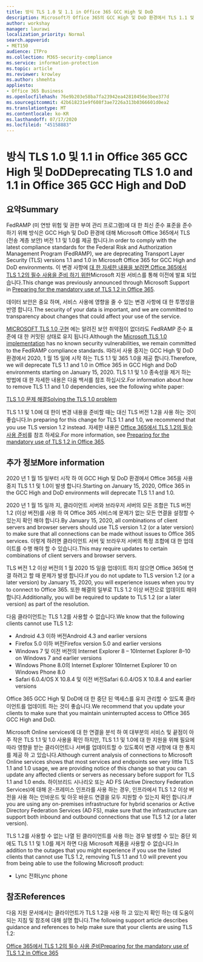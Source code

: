 ```yaml
---
title: 방식 TLS 1.0 및 1.1 in Office 365 GCC High 및 DoD
description: Microsoft가 Office 365의 GCC High 및 DoD 환경에서 TLS 1.1 및 1.0에 대 한 지원을 중단 하 고 TLS 1.2 사용을 준비 하는 방법에 대해 설명 합니다.
author: workshay
manager: laurawi
localization_priority: Normal
search.appverid:
- MET150
audience: ITPro
ms.collection: M365-security-compliance
ms.service: information-protection
ms.topic: article
ms.reviewer: krowley
ms.author: shmehta
appliesto:
- Office 365 Business
ms.openlocfilehash: 76e9b203e58ba7fa23942ea42810456e3bee377d
ms.sourcegitcommit: 42b618231e9f608f3ae7226a313b0366601d0ea2
ms.translationtype: MT
ms.contentlocale: ko-KR
ms.lasthandoff: 07/17/2020
ms.locfileid: "45158883"
---
```

# <a name="deprecating-tls-10-and-11-in-office-365-gcc-high-and-dod"></a><span data-ttu-id="cddff-103">방식 TLS 1.0 및 1.1 in Office 365 GCC High 및 DoD</span><span class="sxs-lookup"><span data-stu-id="cddff-103">Deprecating TLS 1.0 and 1.1 in Office 365 GCC High and DoD</span></span>

## <a name="summary"></a><span data-ttu-id="cddff-104">요약</span><span class="sxs-lookup"><span data-stu-id="cddff-104">Summary</span></span>

<span data-ttu-id="cddff-105">FedRAMP (미 연방 위험 및 권한 부여 관리 프로그램)에 대 한 최신 준수 표준을 준수 하기 위해 방식은 GCC High 및 DoD 환경에 대해 Microsoft Office 365에서 TLS (전송 계층 보안) 버전 1.1 및 1.0를 제공 합니다.</span><span class="sxs-lookup"><span data-stu-id="cddff-105">In order to comply with the latest compliance standards for the Federal Risk and Authorization Management Program (FedRAMP), we are deprecating Transport Layer Security (TLS) versions 1.1 and 1.0 in Microsoft Office 365 for GCC High and DoD environments.</span></span> <span data-ttu-id="cddff-106">이 변경 사항에 [대 한 자세한 내용을 보려면 Office 365에서 TLS 1.2의 필수 사용을 준비 하기 위한](https://support.microsoft.com/help/4057306/preparing-for-tls-1-2-in-office-365)Microsoft 지원 서비스를 통해 이전에 발표 되었습니다.</span><span class="sxs-lookup"><span data-stu-id="cddff-106">This change was previously announced through Microsoft Support in [Preparing for the mandatory use of TLS 1.2 in Office 365](https://support.microsoft.com/help/4057306/preparing-for-tls-1-2-in-office-365).</span></span>

<span data-ttu-id="cddff-107">데이터 보안은 중요 하며, 서비스 사용에 영향을 줄 수 있는 변경 사항에 대 한 투명성을 반영 합니다.</span><span class="sxs-lookup"><span data-stu-id="cddff-107">The security of your data is important, and we are committed to transparency about changes that could affect your use of the service.</span></span>

<span data-ttu-id="cddff-108">[MICROSOFT TLS 1.0 구현](https://support.microsoft.com/help/3117336) 에는 알려진 보안 취약점이 없더라도 FedRAMP 준수 표준에 대 한 커밋된 상태로 유지 됩니다.</span><span class="sxs-lookup"><span data-stu-id="cddff-108">Although the [Microsoft TLS 1.0 implementation](https://support.microsoft.com/help/3117336) has no known security vulnerabilities, we remain committed to the FedRAMP compliance standards.</span></span> <span data-ttu-id="cddff-109">따라서 사용 중지는 GCC High 및 DoD 환경에서 2020, 1 월 15 일에 시작 하는 TLS 1.1 및 365 1.0을 제공 합니다.</span><span class="sxs-lookup"><span data-stu-id="cddff-109">Therefore, we will deprecate TLS 1.1 and 1.0 in Office 365 in GCC High and DoD environments starting on January 15, 2020.</span></span> <span data-ttu-id="cddff-110">TLS 1.1 및 1.0 종속성을 제거 하는 방법에 대 한 자세한 내용은 다음 백서를 참조 하십시오.</span><span class="sxs-lookup"><span data-stu-id="cddff-110">For information about how to remove TLS 1.1 and 1.0 dependencies, see the following white paper:</span></span>

[<span data-ttu-id="cddff-111">TLS 1.0 문제 해결</span><span class="sxs-lookup"><span data-stu-id="cddff-111">Solving the TLS 1.0 problem</span></span>](https://www.microsoft.com/download/details.aspx?id=55266)

<span data-ttu-id="cddff-112">TLS 1.1 및 1.0에 대 한이 변경 내용을 준비할 때는 대신 TLS 버전 1.2을 사용 하는 것이 좋습니다.</span><span class="sxs-lookup"><span data-stu-id="cddff-112">In preparing for this change for TLS 1.1 and 1.0, we recommend that you use TLS version 1.2 instead.</span></span> <span data-ttu-id="cddff-113">자세한 내용은 [Office 365에서 TLS 1.2의 필수 사용 준비](https://support.microsoft.com/help/4057306/preparing-for-tls-1-2-in-office-365)를 참조 하세요.</span><span class="sxs-lookup"><span data-stu-id="cddff-113">For more information, see [Preparing for the mandatory use of TLS 1.2 in Office 365](https://support.microsoft.com/help/4057306/preparing-for-tls-1-2-in-office-365).</span></span>

## <a name="more-information"></a><span data-ttu-id="cddff-114">추가 정보</span><span class="sxs-lookup"><span data-stu-id="cddff-114">More information</span></span>

<span data-ttu-id="cddff-115">2020 년 1 월 15 일부터 시작 하 여 GCC High 및 DoD 환경에서 Office 365을 사용 중지 TLS 1.1 및 1.0이 발생 합니다.</span><span class="sxs-lookup"><span data-stu-id="cddff-115">Starting on January 15, 2020, Office 365 in the GCC High and DoD environments will deprecate TLS 1.1 and 1.0.</span></span>

<span data-ttu-id="cddff-116">2020 년 1 월 15 일까 지, 클라이언트 서버와 브라우저 서버의 모든 조합은 TLS 버전 1.2 (이상 버전)를 사용 하 여 Office 365 서비스에 문제가 없는 모든 연결을 설정할 수 있는지 확인 해야 합니다.</span><span class="sxs-lookup"><span data-stu-id="cddff-116">By January 15, 2020, all combinations of client servers and browser servers should use TLS version 1.2 (or a later version) to make sure that all connections can be made without issues to Office 365 services.</span></span> <span data-ttu-id="cddff-117">이렇게 하려면 클라이언트 서버 및 브라우저 서버의 특정 조합에 대 한 업데이트를 수행 해야 할 수 있습니다.</span><span class="sxs-lookup"><span data-stu-id="cddff-117">This may require updates to certain combinations of client servers and browser servers.</span></span>

<span data-ttu-id="cddff-118">TLS 버전 1.2 이상 버전의 1 월 2020 15 일을 업데이트 하지 않으면 Office 365에 연결 하려고 할 때 문제가 발생 합니다.</span><span class="sxs-lookup"><span data-stu-id="cddff-118">If you do not update to TLS version 1.2 (or a later version) by January 15, 2020, you will experience issues when you try to connect to Office 365.</span></span> <span data-ttu-id="cddff-119">또한 해결의 일부로 TLS 1.2 이상 버전으로 업데이트 해야 합니다.</span><span class="sxs-lookup"><span data-stu-id="cddff-119">Additionally, you will be required to update to TLS 1.2 (or a later version) as part of the resolution.</span></span>

<span data-ttu-id="cddff-120">다음 클라이언트는 TLS 1.2를 사용할 수 없습니다.</span><span class="sxs-lookup"><span data-stu-id="cddff-120">We know that the following clients cannot use TLS 1.2:</span></span>

- <span data-ttu-id="cddff-121">Android 4.3 이하 버전</span><span class="sxs-lookup"><span data-stu-id="cddff-121">Android 4.3 and earlier versions</span></span>
- <span data-ttu-id="cddff-122">Firefox 5.0 이하 버전</span><span class="sxs-lookup"><span data-stu-id="cddff-122">Firefox version 5.0 and earlier versions</span></span>
- <span data-ttu-id="cddff-123">Windows 7 및 이전 버전의 Internet Explorer 8 – 10</span><span class="sxs-lookup"><span data-stu-id="cddff-123">Internet Explorer 8–10 on Windows 7 and earlier versions</span></span>
- <span data-ttu-id="cddff-124">Windows Phone 8.0의 Internet Explorer 10</span><span class="sxs-lookup"><span data-stu-id="cddff-124">Internet Explorer 10 on Windows Phone 8.0</span></span>
- <span data-ttu-id="cddff-125">Safari 6.0.4/OS X 10.8.4 및 이전 버전</span><span class="sxs-lookup"><span data-stu-id="cddff-125">Safari 6.0.4/OS X 10.8.4 and earlier versions</span></span>

<span data-ttu-id="cddff-126">Office 365 GCC High 및 DoD에 대 한 중단 된 액세스를 유지 관리할 수 있도록 클라이언트를 업데이트 하는 것이 좋습니다.</span><span class="sxs-lookup"><span data-stu-id="cddff-126">We recommend that you update your clients to make sure that you maintain uninterrupted access to Office 365 GCC High and DoD.</span></span>

<span data-ttu-id="cddff-127">Microsoft Online services에 대 한 연결을 분석 하 여 대부분의 서비스 및 끝점이 아주 작은 TLS 1.1 및 1.0 사용을 확인 하지만, TLS 1.1 및 1.0에 대 한 지원을 위해 필요에 따라 영향을 받는 클라이언트나 서버를 업데이트할 수 있도록이 변경 사항에 대 한 통지를 제공 하 고 있습니다.</span><span class="sxs-lookup"><span data-stu-id="cddff-127">Although current analysis of connections to Microsoft Online services shows that most services and endpoints see very little TLS 1.1 and 1.0 usage, we are providing notice of this change so that you can update any affected clients or servers as necessary before support for TLS 1.1 and 1.0 ends.</span></span> <span data-ttu-id="cddff-128">하이브리드 시나리오 또는 AD FS (Active Directory Federation Services)에 대해 온-프레미스 인프라를 사용 하는 경우, 인프라에서 TLS 1.2 이상 버전을 사용 하는 인바운드 및 아웃 바운드 연결을 모두 지원할 수 있는지 확인 합니다.</span><span class="sxs-lookup"><span data-stu-id="cddff-128">If you are using any on-premises infrastructure for hybrid scenarios or Active Directory Federation Services (AD FS), make sure that the infrastructure can support both inbound and outbound connections that use TLS 1.2 (or a later version).</span></span>

<span data-ttu-id="cddff-129">TLS 1.2를 사용할 수 없는 나열 된 클라이언트를 사용 하는 경우 발생할 수 있는 중단 외에도 TLS 1.1 및 1.0를 제거 하면 다음 Microsoft 제품을 사용할 수 없습니다.</span><span class="sxs-lookup"><span data-stu-id="cddff-129">In addition to the outages that you might experience if you use the listed clients that cannot use TLS 1.2, removing TLS 1.1 and 1.0 will prevent you from being able to use the following Microsoft product:</span></span>

- <span data-ttu-id="cddff-130">Lync 전화</span><span class="sxs-lookup"><span data-stu-id="cddff-130">Lync phone</span></span>

## <a name="references"></a><span data-ttu-id="cddff-131">참조</span><span class="sxs-lookup"><span data-stu-id="cddff-131">References</span></span>

<span data-ttu-id="cddff-132">다음 지원 문서에서는 클라이언트가 TLS 1.2을 사용 하 고 있는지 확인 하는 데 도움이 되는 지침 및 참조에 대해 설명 합니다.</span><span class="sxs-lookup"><span data-stu-id="cddff-132">The following support article describes guidance and references to help make sure that your clients are using TLS 1.2:</span></span>

[<span data-ttu-id="cddff-133">Office 365에서 TLS 1.2의 필수 사용 준비</span><span class="sxs-lookup"><span data-stu-id="cddff-133">Preparing for the mandatory use of TLS 1.2 in Office 365</span></span>](https://support.microsoft.com/help/4057306/preparing-for-tls-1-2-in-office-365)
